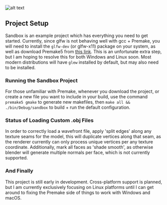 

![alt text](https://github.com/jimdox/black_box/blob/master/juno_engine/res/snapshot-0-1-2d.png)


## Project Setup
Sandbox is an example project which has everything you need to get started. Currently, since glfw is not behaving well with gcc + Premake, you will need to install the `glfw-dev` (or glfw-x11) package on your system, as well as download Premake5 from [this link](https://premake.github.io/download.html#v5). This is an unfortunate extra step, but I am hoping to resolve this for both Windows and Linux soon. Most modern distributions will have `glew` installed by default, but may also need to be installed. 

### Running the Sandbox Project
For those unfamiliar with Premake, whenever you download the project, or create a new file you want to include in your build, use the command `premake5 gmake` to generate new makefiles, then `make all && ./bin/Debug/sandbox` to build + run the default configuration.



### Status of Loading Custom .obj Files
In order to correctly load a wavefront file, apply 'split edges' along any texture seams for the model, this will duplicate vertices along that seam, as the renderer currently can only process unique vertices per any texture coordinate. Additionally, mark all faces as 'shade smooth', as otherwise blender will generate multiple normals per face, which is not currently supported.


### And Finally
This project is still early in development. Cross-platform support is planned, but I am currently exclusively focusing on Linux platforms until I can get around to fixing the Premake side of things to work with Windows and macOS.

    
